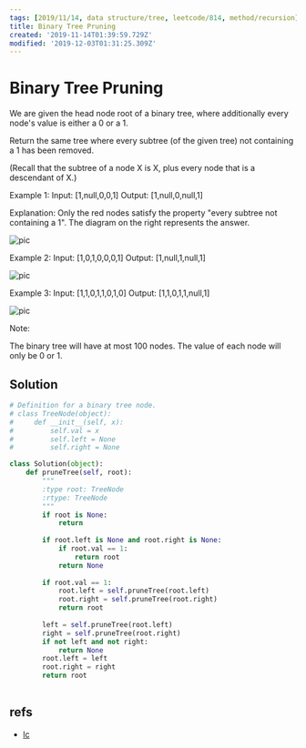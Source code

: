 ```yaml
---
tags: [2019/11/14, data structure/tree, leetcode/814, method/recursion]
title: Binary Tree Pruning
created: '2019-11-14T01:39:59.729Z'
modified: '2019-12-03T01:31:25.309Z'
---
```


# Binary Tree Pruning

We are given the head node root of a binary tree, where additionally every node's value is either a 0 or a 1.

Return the same tree where every subtree (of the given tree) not containing a 1 has been removed.

(Recall that the subtree of a node X is X, plus every node that is a descendant of X.)

Example 1:
Input: [1,null,0,0,1]
Output: [1,null,0,null,1]
 
Explanation: 
Only the red nodes satisfy the property "every subtree not containing a 1".
The diagram on the right represents the answer.

![pic](https://s3-lc-upload.s3.amazonaws.com/uploads/2018/04/06/1028_2.png)

Example 2:
Input: [1,0,1,0,0,0,1]
Output: [1,null,1,null,1]

![pic](https://s3-lc-upload.s3.amazonaws.com/uploads/2018/04/06/1028_1.png)

Example 3:
Input: [1,1,0,1,1,0,1,0]
Output: [1,1,0,1,1,null,1]

![pic](https://s3-lc-upload.s3.amazonaws.com/uploads/2018/04/05/1028.png)

Note:

The binary tree will have at most 100 nodes.
The value of each node will only be 0 or 1.

## Solution

```python
# Definition for a binary tree node.
# class TreeNode(object):
#     def __init__(self, x):
#         self.val = x
#         self.left = None
#         self.right = None

class Solution(object):
    def pruneTree(self, root):
        """
        :type root: TreeNode
        :rtype: TreeNode
        """
        if root is None:
            return
        
        if root.left is None and root.right is None:
            if root.val == 1:
                return root
            return None
        
        if root.val == 1:
            root.left = self.pruneTree(root.left)
            root.right = self.pruneTree(root.right)
            return root
        
        left = self.pruneTree(root.left)
        right = self.pruneTree(root.right)
        if not left and not right:
            return None
        root.left = left
        root.right = right
        return root
        
```

## refs

* [lc](https://leetcode.com/problems/binary-tree-pruning/)

